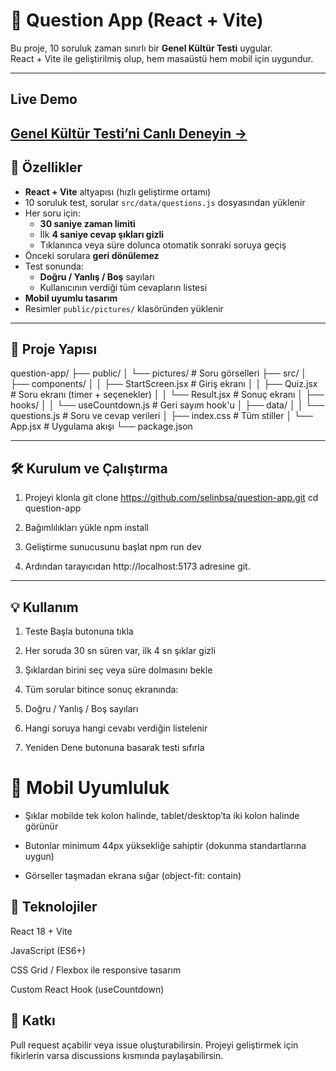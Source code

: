 # 🧠 Question App (React + Vite)

Bu proje, 10 soruluk zaman sınırlı bir **Genel Kültür Testi** uygular.  
React + Vite ile geliştirilmiş olup, hem masaüstü hem mobil için uygundur.

---
## Live Demo
[Genel Kültür Testi’ni Canlı Deneyin →](https://general-culture-question-app.netlify.app/)
---

## 🚀 Özellikler
- **React + Vite** altyapısı (hızlı geliştirme ortamı)
- 10 soruluk test, sorular `src/data/questions.js` dosyasından yüklenir
- Her soru için:
  - **30 saniye zaman limiti**
  - İlk **4 saniye cevap şıkları gizli**
  - Tıklanınca veya süre dolunca otomatik sonraki soruya geçiş
- Önceki sorulara **geri dönülemez**
- Test sonunda:
  - **Doğru / Yanlış / Boş** sayıları
  - Kullanıcının verdiği tüm cevapların listesi
- **Mobil uyumlu tasarım**
- Resimler `public/pictures/` klasöründen yüklenir

---

## 📂 Proje Yapısı

question-app/
├── public/
│ └── pictures/ # Soru görselleri
├── src/
│ ├── components/
│ │ ├── StartScreen.jsx # Giriş ekranı
│ │ ├── Quiz.jsx # Soru ekranı (timer + seçenekler)
│ │ └── Result.jsx # Sonuç ekranı
│ ├── hooks/
│ │ └── useCountdown.js # Geri sayım hook'u
│ ├── data/
│ │ └── questions.js # Soru ve cevap verileri
│ ├── index.css # Tüm stiller
│ └── App.jsx # Uygulama akışı
└── package.json

---

## 🛠️ Kurulum ve Çalıştırma


1. Projeyi klonla
git clone https://github.com/selinbsa/question-app.git
cd question-app

2.  Bağımlılıkları yükle
npm install

3.  Geliştirme sunucusunu başlat
npm run dev

4.  Ardından tarayıcıdan http://localhost:5173 adresine git.

---

## 💡 Kullanım

1. Teste Başla butonuna tıkla

2. Her soruda 30 sn süren var, ilk 4 sn şıklar gizli

3. Şıklardan birini seç veya süre dolmasını bekle

4. Tüm sorular bitince sonuç ekranında:

5. Doğru / Yanlış / Boş sayıları

6. Hangi soruya hangi cevabı verdiğin listelenir

7. Yeniden Dene butonuna basarak testi sıfırla

# 📱 Mobil Uyumluluk

- Şıklar mobilde tek kolon halinde, tablet/desktop’ta iki kolon halinde görünür

- Butonlar minimum 44px yüksekliğe sahiptir (dokunma standartlarına uygun)

- Görseller taşmadan ekrana sığar (object-fit: contain)

## 🧩 Teknolojiler

React 18 + Vite

JavaScript (ES6+)

CSS Grid / Flexbox ile responsive tasarım

Custom React Hook (useCountdown)

## 🙌 Katkı

Pull request açabilir veya issue oluşturabilirsin.
Projeyi geliştirmek için fikirlerin varsa discussions kısmında paylaşabilirsin.